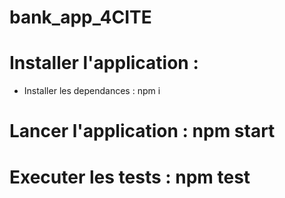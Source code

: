 # bank_app_4CITE


# Installer l'application : 

- Installer les dependances : npm i

# Lancer l'application : npm start


# Executer les tests : npm test